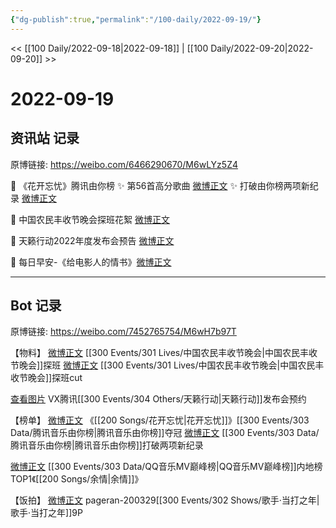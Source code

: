 ```yaml
---
{"dg-publish":true,"permalink":"/100-daily/2022-09-19/"}
---
```



<< [[100 Daily/2022-09-18\|2022-09-18]] | [[100 Daily/2022-09-20\|2022-09-20]] >>

# 2022-09-19

## 资讯站 记录

原博链接: https://weibo.com/6466290670/M6wLYz5Z4

🌟 《花开忘忧》腾讯由你榜
✨ 第56首高分歌曲 [微博正文](https://m.weibo.cn/6466290670/4815467279552305)
✨ 打破由你榜两项新纪录 [微博正文](https://m.weibo.cn/6466290670/4815467472225198)

🌟 中国农民丰收节晚会探班花絮 [微博正文](https://m.weibo.cn/6466290670/4815491790804936)

🌟 天籁行动2022年度发布会预告 [微博正文](https://m.weibo.cn/6466290670/4815511030335776)

🌟 每日早安-《给电影人的情书》[微博正文](https://m.weibo.cn/6466290670/4815332554311204)

---
## Bot 记录

原博链接: https://weibo.com/7452765754/M6wH7b97T

【物料】
[微博正文](https://m.weibo.cn/7298805480/4815351832117537) [[300 Events/301 Lives/中国农民丰收节晚会\|中国农民丰收节晚会]]探班
[微博正文](https://m.weibo.cn/6466290670/4815491790804936) [[300 Events/301 Lives/中国农民丰收节晚会\|中国农民丰收节晚会]]探班cut

[查看图片](https://wx1.sinaimg.cn/large/0088n2Pggy1h6cc2xsl1lj30u01c4k1d.jpg) VX腾讯[[300 Events/304 Others/天籁行动\|天籁行动]]发布会预约

【榜单】
[微博正文](https://m.weibo.cn/6733257358/4815433917793084) 《[[200 Songs/花开忘忧\|花开忘忧]]》[[300 Events/303 Data/腾讯音乐由你榜\|腾讯音乐由你榜]]夺冠
[微博正文](https://m.weibo.cn/6733257358/4815437595938123) [[300 Events/303 Data/腾讯音乐由你榜\|腾讯音乐由你榜]]打破两项新纪录

[微博正文](https://m.weibo.cn/2169129705/4815434870428998) [[300 Events/303 Data/QQ音乐MV巅峰榜\|QQ音乐MV巅峰榜]]内地榜TOP1《[[200 Songs/余情\|余情]]》

【饭拍】
[微博正文](https://m.weibo.cn/7633014126/4815382375045686) pageran-200329[[300 Events/302 Shows/歌手·当打之年\|歌手·当打之年]]9P
